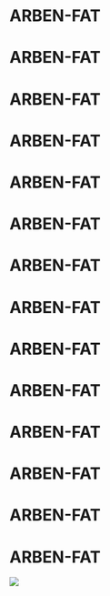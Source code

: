 # ARBEN-FAT
# ARBEN-FAT
# ARBEN-FAT
# ARBEN-FAT
# ARBEN-FAT
# ARBEN-FAT
# ARBEN-FAT
# ARBEN-FAT
# ARBEN-FAT
# ARBEN-FAT
# ARBEN-FAT
# ARBEN-FAT
# ARBEN-FAT
# ARBEN-FAT

<img src = "https://images.gawker.com/18k2xbgqfdnfzjpg/c_scale,fl_progressive,q_80,w_800.jpg" />
